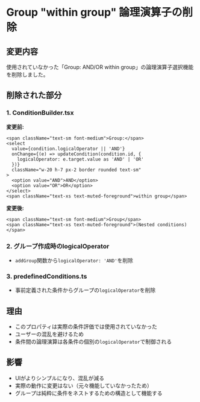 # Group "within group" 論理演算子の削除

## 変更内容
使用されていなかった「Group: AND/OR within group」の論理演算子選択機能を削除しました。

## 削除された部分

### 1. ConditionBuilder.tsx
**変更前:**
```tsx
<span className="text-sm font-medium">Group:</span>
<select
  value={condition.logicalOperator || 'AND'}
  onChange={(e) => updateCondition(condition.id, { 
    logicalOperator: e.target.value as 'AND' | 'OR' 
  })}
  className="w-20 h-7 px-2 border rounded text-sm"
>
  <option value="AND">AND</option>
  <option value="OR">OR</option>
</select>
<span className="text-xs text-muted-foreground">within group</span>
```

**変更後:**
```tsx
<span className="text-sm font-medium">Group</span>
<span className="text-xs text-muted-foreground">(Nested conditions)</span>
```

### 2. グループ作成時のlogicalOperator
- `addGroup`関数から`logicalOperator: 'AND'`を削除

### 3. predefinedConditions.ts
- 事前定義された条件からグループの`logicalOperator`を削除

## 理由
- このプロパティは実際の条件評価では使用されていなかった
- ユーザーの混乱を避けるため
- 条件間の論理演算は各条件の個別の`logicalOperator`で制御される

## 影響
- UIがよりシンプルになり、混乱が減る
- 実際の動作に変更はない（元々機能していなかったため）
- グループは純粋に条件をネストするための構造として機能する